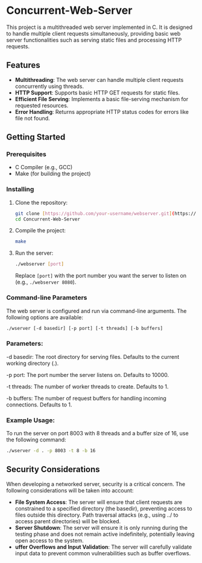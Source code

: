 # Concurrent-Web-Server

This project is a multithreaded web server implemented in C. It is designed to handle multiple client requests simultaneously, providing basic web server functionalities such as serving static files and processing HTTP requests.

## Features

- **Multithreading**: The web server can handle multiple client requests concurrently using threads.
- **HTTP Support**: Supports basic HTTP GET requests for static files.
- **Efficient File Serving**: Implements a basic file-serving mechanism for requested resources.
- **Error Handling**: Returns appropriate HTTP status codes for errors like file not found.

## Getting Started

### Prerequisites

- C Compiler (e.g., GCC)
- Make (for building the project)

### Installing

1. Clone the repository:

   ```bash
   git clone [https://github.com/your-username/webserver.git](https://github.com/SkanderChayoukhi/Concurrent-Web-Server.git)
   cd Concurrent-Web-Server
   ```

2. Compile the project:

   ```bash
   make
   ```

3. Run the server:

   ```bash
   ./webserver [port]
   ```

   Replace `[port]` with the port number you want the server to listen on (e.g., `./webserver 8080`).

### Command-line Parameters
The web server is configured and run via command-line arguments. The following options are available:

   ```bash
   ./wserver [-d basedir] [-p port] [-t threads] [-b buffers]
   ```

### Parameters:
-d basedir: The root directory for serving files. Defaults to the current working directory (.).

-p port: The port number the server listens on. Defaults to 10000.

-t threads: The number of worker threads to create. Defaults to 1.

-b buffers: The number of request buffers for handling incoming connections. Defaults to 1.

### Example Usage:
To run the server on port 8003 with 8 threads and a buffer size of 16, use the following command:

   ```bash
   ./wserver -d . -p 8003 -t 8 -b 16
   ```


## Security Considerations
When developing a networked server, security is a critical concern. The following considerations will be taken into account:

- **File System Access**: The server will ensure that client requests are constrained to a specified directory (the basedir), preventing access to files outside this directory. Path traversal attacks (e.g., using ../ to access parent directories) will be blocked.
- **Server Shutdown**: The server will ensure it is only running during the testing phase and does not remain active indefinitely, potentially leaving open access to the system.
- **uffer Overflows and Input Validation**: The server will carefully validate input data to prevent common vulnerabilities such as buffer overflows.
